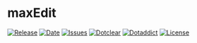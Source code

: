 # maxEdit

[![Release](https://img.shields.io/github/v/release/franck-paul/maxEdit)](https://github.com/franck-paul/maxEdit/releases)
[![Date](https://img.shields.io/github/release-date/franck-paul/maxEdit)](https://github.com/franck-paul/maxEdit/releases)
[![Issues](https://img.shields.io/github/issues/franck-paul/maxEdit)](https://github.com/franck-paul/maxEdit/issues)
[![Dotclear](https://img.shields.io/badge/dotclear-v2.24-blue.svg)](https://fr.dotclear.org/download)
[![Dotaddict](https://img.shields.io/badge/dotaddict-official-green.svg)](https://plugins.dotaddict.org/dc2/details/maxEdit)
[![License](https://img.shields.io/github/license/franck-paul/maxEdit)](https://github.com/franck-paul/maxEdit/blob/master/LICENSE)

